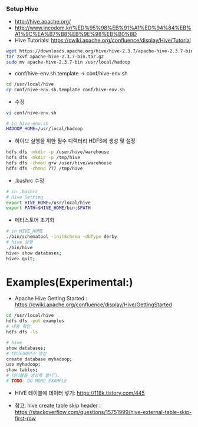### Setup Hive

- http://hive.apache.org/
- http://www.incodom.kr/%ED%95%98%EB%91%A1%ED%94%84%EB%A1%9C%EA%B7%B8%EB%9E%98%EB%B0%8D
- Hive Tutorials: https://cwiki.apache.org/confluence/display/Hive/Tutorial

```bash
wget https://downloads.apache.org/hive/hive-2.3.7/apache-hive-2.3.7-bin.tar.gz
tar zxvf apache-hive-2.3.7-bin.tar.gz
sudo mv apache-hive-2.3.7-bin /usr/local/hadoop
```

- conf/hive-env.sh.template -> conf/hive-env.sh

```bash
cd /usr/local/hive
cp conf/hive-env.sh.template conf/hive-env.sh
```

- 수정

```bash
vi conf/hive-env.sh

# in hive-env.sh
HADOOP_HOME=/usr/local/hadoop
```

- 하이브 실행을 위한 필수 디렉터리 HDFS에 생성 및 설정
  
```bash
hdfs dfs -mkdir -p /user/hive/warehouse
hdfs dfs -mkdir -p /tmp/hive
hdfs dfs -chmod g+w /user/hive/warehouse
hdfs dfs -chmod 777 /tmp/hive
```

- .bashrc 수정

```bash
# in .bashrc
# Hive Setting
export HIVE_HOME=/usr/local/hive
export PATH=$HIVE_HOME/bin:$PATH
```

- 메타스토어 초기화

```bash
# in HIVE_HOME
./bin/schematool -initSchema -dbType derby
# hive 실행
./bin/hive
hive> show databases;
hive> quit;
```
  
# Examples(Experimental:)

- Apache Hive Getting Started : https://cwiki.apache.org/confluence/display/Hive/GettingStarted

```bash
cd /usr/local/hive
hdfs dfs -put examples 
# 내용 확인
hdfs dfs -ls 
```

```bash
# hive
show databases;
# 데이터베이스 생성
create database myhadoop;
use myhadoop;
show tables;
# 테이블을 생성해 봅니다.
# TODO: DO MORE EXAMPLE
```

- HIVE 테이블에 데이터 넣기: https://118k.tistory.com/445


- 참고: hive create table skip header : https://stackoverflow.com/questions/15751999/hive-external-table-skip-first-row

